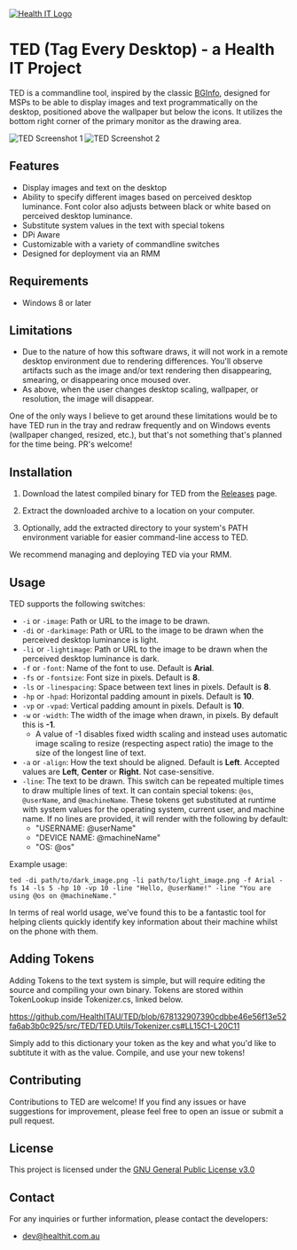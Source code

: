 [![Health IT Logo](https://healthit.com.au/wp-content/uploads/2019/06/HIT-proper-logo.png)](https://healthit.com.au)

# TED (Tag Every Desktop) - a Health IT Project

TED is a commandline tool, inspired by the classic [BGInfo](https://learn.microsoft.com/en-us/sysinternals/downloads/bginfo), designed for MSPs to be able to display images and text programmatically on the desktop, positioned above the wallpaper but below the icons. It utilizes the bottom right corner of the primary monitor as the drawing area.

![TED Screenshot 1]( https://healthit.com.au/TEDScreenshot1.png) ![TED Screenshot 2]( https://healthit.com.au/TEDScreenshot2.png)

## Features

- Display images and text on the desktop
- Ability to specify different images based on perceived desktop luminance. Font color also adjusts between black or white based on perceived desktop luminance.
- Substitute system values in the text with special tokens
- DPi Aware
- Customizable with a variety of commandline switches
- Designed for deployment via an RMM

## Requirements

- Windows 8 or later

## Limitations

- Due to the nature of how this software draws, it will not work in a remote desktop environment due to rendering differences. You'll observe artifacts such as the image and/or text rendering then disappearing, smearing, or disappearing once moused over.
- As above, when the user changes desktop scaling, wallpaper, or resolution, the image will disappear.

One of the only ways I believe to get around these limitations would be to have TED run in the tray and redraw frequently and on Windows events (wallpaper changed, resized, etc.), but that's not something that's planned for the time being. PR's welcome!

## Installation

1. Download the latest compiled binary for TED from the [Releases](https://github.com/HealthITAU/TED/releases) page.

2. Extract the downloaded archive to a location on your computer.

3. Optionally, add the extracted directory to your system's PATH environment variable for easier command-line access to TED.

We recommend managing and deploying TED via your RMM. 

## Usage

TED supports the following switches:

- `-i` or `-image`: Path or URL to the image to be drawn.
- `-di` or `-darkimage`: Path or URL to the image to be drawn when the perceived desktop luminance is light.
- `-li` or `-lightimage`: Path or URL to the image to be drawn when the perceived desktop luminance is dark.
- `-f` or `-font`: Name of the font to use. Default is **Arial**.
- `-fs` or `-fontsize`: Font size in pixels. Default is **8**.
- `-ls` or `-linespacing`: Space between text lines in pixels. Default is **8**.
- `-hp` or `-hpad`: Horizontal padding amount in pixels. Default is **10**.
- `-vp` or `-vpad`: Vertical padding amount in pixels. Default is **10**.
- `-w` or `-width`: The width of the image when drawn, in pixels. By default this is **-1**. 
  - A value of -1 disables fixed width scaling and instead uses automatic image scaling to resize (respecting aspect ratio) the image to the size of the longest line of text.
- `-a` or `-align`: How the text should be aligned. Default is **Left**. Accepted values are **Left**, **Center** or **Right**. Not case-sensitive.
- `-line`: The text to be drawn. This switch can be repeated multiple times to draw multiple lines of text. It can contain special tokens: `@os`, `@userName`, and `@machineName`. These tokens get substituted at runtime with system values for the operating system, current user, and machine name. If no lines are provided, it will render with the following by default:
  - "USERNAME: @userName"
  - "DEVICE NAME: @machineName"
  - "OS: @os"

Example usage:

```shell
ted -di path/to/dark_image.png -li path/to/light_image.png -f Arial -fs 14 -ls 5 -hp 10 -vp 10 -line "Hello, @userName!" -line "You are using @os on @machineName."
```

In terms of real world usage, we've found this to be a fantastic tool for helping clients quickly identify key information about their machine whilst on the phone with them.

## Adding Tokens

Adding Tokens to the text system is simple, but will require editing the source and compiling your own binary.
Tokens are stored within TokenLookup inside Tokenizer.cs, linked below.

https://github.com/HealthITAU/TED/blob/678132907390cdbbe46e56f13e52fa6ab3b0c925/src/TED/TED.Utils/Tokenizer.cs#LL15C1-L20C11

Simply add to this dictionary your token as the key and what you'd like to subtitute it with as the value.
Compile, and use your new tokens!

## Contributing

Contributions to TED are welcome! If you find any issues or have suggestions for improvement, please feel free to open an issue or submit a pull request.

## License

This project is licensed under the [GNU General Public License v3.0](https://github.com/HealthITAU/TED/blob/main/LICENSE)

## Contact

For any inquiries or further information, please contact the developers:
- [dev@healthit.com.au](mailto:dev@healthit.com.au?subject=[GitHub]%20TED%20Query)
